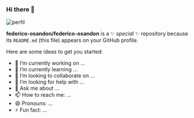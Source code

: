 ### Hi there 👋

![perfil](https://user-images.githubusercontent.com/48523760/157900589-06f858a2-a7cc-46e3-9ca0-062505040989.png)

**federico-osandon/federico-osandon** is a ✨ _special_ ✨ repository because its `README.md` (this file) appears on your GitHub profile.

Here are some ideas to get you started:

- 🔭 I’m currently working on ...
- 🌱 I’m currently learning ...
- 👯 I’m looking to collaborate on ...
- 🤔 I’m looking for help with ...
- 💬 Ask me about ...
- 📫 How to reach me: ...
- 😄 Pronouns: ...
- ⚡ Fun fact: ...

